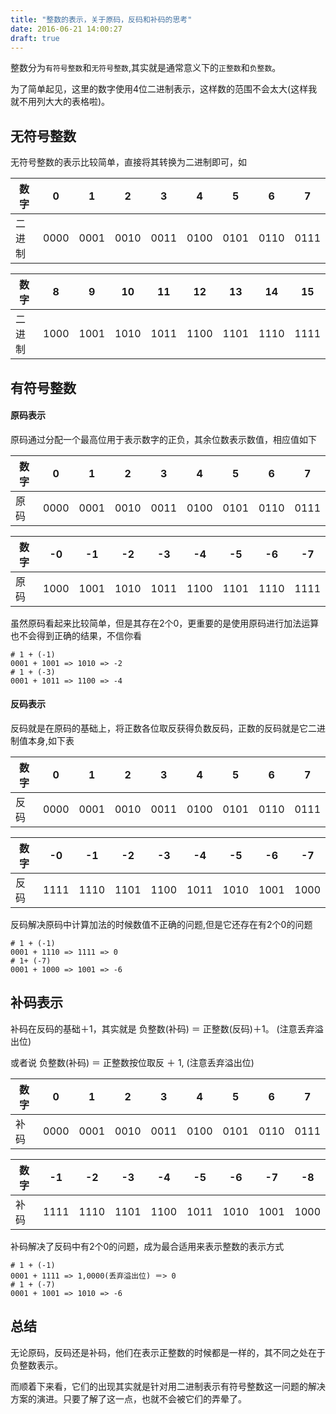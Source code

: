 ```yaml
---
title: "整数的表示，关于原码，反码和补码的思考"
date: 2016-06-21 14:00:27
draft: true
---
```


整数分为`有符号整数`和`无符号整数`,其实就是通常意义下的`正整数`和`负整数`。

为了简单起见，这里的数字使用4位二进制表示，这样数的范围不会太大(这样我就不用列大大的表格啦)。



## 无符号整数 

无符号整数的表示比较简单，直接将其转换为二进制即可，如

| 数字   | 0    | 1    | 2    | 3    | 4    | 5    | 6    | 7    |
| ---- | ---- | ---- | ---- | ---- | ---- | ---- | ---- | ---- |
| 二进制  | 0000 | 0001 | 0010 | 0011 | 0100 | 0101 | 0110 | 0111 |

| 数字   | 8    | 9    | 10   | 11   | 12   | 13   | 14   | 15   |
| ---- | ---- | ---- | ---- | ---- | ---- | ---- | ---- | ---- |
| 二进制  | 1000 | 1001 | 1010 | 1011 | 1100 | 1101 | 1110 | 1111 |



## 有符号整数

#### 原码表示

原码通过分配一个最高位用于表示数字的正负，其余位数表示数值，相应值如下

| 数字   | 0    | 1    | 2    | 3    | 4    | 5    | 6    | 7    |
| ---- | ---- | ---- | ---- | ---- | ---- | ---- | ---- | ---- |
| 原码   | 0000 | 0001 | 0010 | 0011 | 0100 | 0101 | 0110 | 0111 |

| 数字   | -0   | -1   | -2   | -3   | -4   | -5   | -6   | -7   |
| ---- | ---- | ---- | ---- | ---- | ---- | ---- | ---- | ---- |
| 原码   | 1000 | 1001 | 1010 | 1011 | 1100 | 1101 | 1110 | 1111 |

虽然原码看起来比较简单，但是其存在2个0，更重要的是使用原码进行加法运算也不会得到正确的结果，不信你看

```
# 1 + (-1)
0001 + 1001 => 1010 => -2
# 1 + (-3)
0001 + 1011 => 1100 => -4
```



#### 反码表示

反码就是在原码的基础上，将正数各位取反获得负数反码，正数的反码就是它二进制值本身,如下表

| 数字   | 0    | 1    | 2    | 3    | 4    | 5    | 6    | 7    |
| ---- | ---- | ---- | ---- | ---- | ---- | ---- | ---- | ---- |
| 反码   | 0000 | 0001 | 0010 | 0011 | 0100 | 0101 | 0110 | 0111 |

| 数字   | -0   | -1   | -2   | -3   | -4   | -5   | -6   | -7   |
| ---- | ---- | ---- | ---- | ---- | ---- | ---- | ---- | ---- |
| 反码   | 1111 | 1110 | 1101 | 1100 | 1011 | 1010 | 1001 | 1000 |

反码解决原码中计算加法的时候数值不正确的问题,但是它还存在有2个0的问题

```
# 1 + (-1)
0001 + 1110 => 1111 => 0
# 1+ (-7)
0001 + 1000 => 1001 => -6
```



## 补码表示

补码在反码的基础＋1，其实就是 负整数(补码) ＝ 正整数(反码)＋1。 (注意丢弃溢出位)

或者说 负整数(补码) ＝ 正整数按位取反 ＋ 1, (注意丢弃溢出位)

| 数字   | 0    | 1    | 2    | 3    | 4    | 5    | 6    | 7    |
| ---- | ---- | ---- | ---- | ---- | ---- | ---- | ---- | ---- |
| 补码   | 0000 | 0001 | 0010 | 0011 | 0100 | 0101 | 0110 | 0111 |

| 数字   | -1   | -2   | -3   | -4   | -5   | -6   | -7   | -8   |
| ---- | ---- | ---- | ---- | ---- | ---- | ---- | ---- | ---- |
| 补码   | 1111 | 1110 | 1101 | 1100 | 1011 | 1010 | 1001 | 1000 |

补码解决了反码中有2个0的问题，成为最合适用来表示整数的表示方式

```
# 1 + (-1)
0001 + 1111 => 1,0000(丢弃溢出位) ＝> 0
# 1 + (-7)
0001 + 1001 => 1010 => -6
```



## 总结

无论原码，反码还是补码，他们在表示正整数的时候都是一样的，其不同之处在于负整数表示。

而顺着下来看，它们的出现其实就是针对用二进制表示有符号整数这一问题的解决方案的演进。只要了解了这一点，也就不会被它们的弄晕了。
